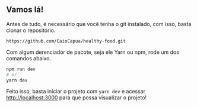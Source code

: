 
## Vamos lá!

Antes de tudo, é necessário que você tenha o git instalado, com isso, basta clonar o repositório.

`https://github.com/CaioCapua/healthy-food.git`

Com algum derenciador de pacote, seja ele Yarn ou npm, rode um dos comandos abaixo.

```bash
npm run dev
# or
yarn dev
```

Feito isso, basta iniciar o projeto com `yarn dev` e acessar [http://localhost:3000](http://localhost:3000)
para que possa visualizar o projeto!



